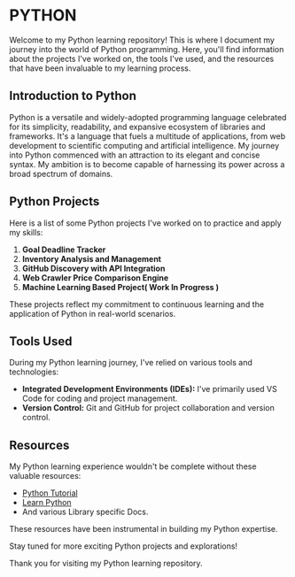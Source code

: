 # PYTHON

Welcome to my Python learning repository! This is where I document my journey into the world of Python programming. Here, you'll find information about the projects I've worked on, the tools I've used, and the resources that have been invaluable to my learning process.

## Introduction to Python

Python is a versatile and widely-adopted programming language celebrated for its simplicity, readability, and expansive ecosystem of libraries and frameworks. It's a language that fuels a multitude of applications, from web development to scientific computing and artificial intelligence. My journey into Python commenced with an attraction to its elegant and concise syntax. My ambition is to become capable of harnessing its power across a broad spectrum of domains.

## Python Projects

Here is a list of some Python projects I've worked on to practice and apply my skills:

1. **Goal Deadline Tracker** 
2. **Inventory Analysis and Management** 
3. **GitHub Discovery with API Integration**
4. **Web Crawler Price Comparison Engine**
5. **Machine Learning Based Project( Work In Progress )**

These projects reflect my commitment to continuous learning and the application of Python in real-world scenarios.

## Tools Used

During my Python learning journey, I've relied on various tools and technologies:

- **Integrated Development Environments (IDEs):** I've primarily used VS Code for coding and project management.
- **Version Control:** Git and GitHub for project collaboration and version control.

## Resources

My Python learning experience wouldn't be complete without these valuable resources:

- [Python Tutorial](https://www.youtube.com/watch?v=t8pPdKYpowI)
- [Learn Python](https://www.learnpython.org/)
- And various Library specific Docs.

These resources have been instrumental in building my Python expertise.

Stay tuned for more exciting Python projects and explorations!

Thank you for visiting my Python learning repository. 
